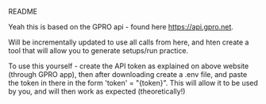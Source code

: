README

Yeah this is based on the GPRO api - found here https://api.gpro.net.

Will be incrementally updated to use all calls from here, and hten create a tool that will allow you to generate setups/run practice.

To use this yourself - create the API token as explained on above website (through GPRO app), then after downloading create a .env file, and paste the token in there in the form 'token' = "{token}". This will allow it to be used by you, and will then work as expected (theoretically!)
